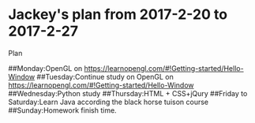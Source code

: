 # Jackey's plan from 2017-2-20 to 2017-2-27
Plan



##Monday:OpenGL on https://learnopengl.com/#!Getting-started/Hello-Window 
##Tuesday:Continue study on OpenGL on https://learnopengl.com/#!Getting-started/Hello-Window
##Wednesday:Python study
##Thursday:HTML + CSS+jQury
##Friday to Saturday:Learn Java according the black horse tuison course
##Sunday:Homework finish time.
